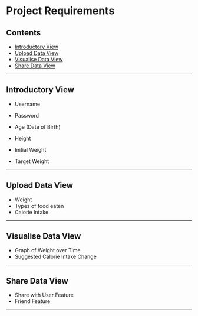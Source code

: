 # Project Requirements

## Contents

- [Introductory View](#introductory-view)
- [Upload Data View](#upload-data-view)
- [Visualise Data View](#visualise-data-view)
- [Share Data View](#share-data-view)

---

## Introductory View

- Username
- Password

- Age (Date of Birth)
- Height
- Initial Weight
- Target Weight

---

## Upload Data View

- Weight
- Types of food eaten
- Calorie Intake

---

## Visualise Data View

- Graph of Weight over Time
- Suggested Calorie Intake Change

---

## Share Data View

- Share with User Feature
- Friend Feature

---